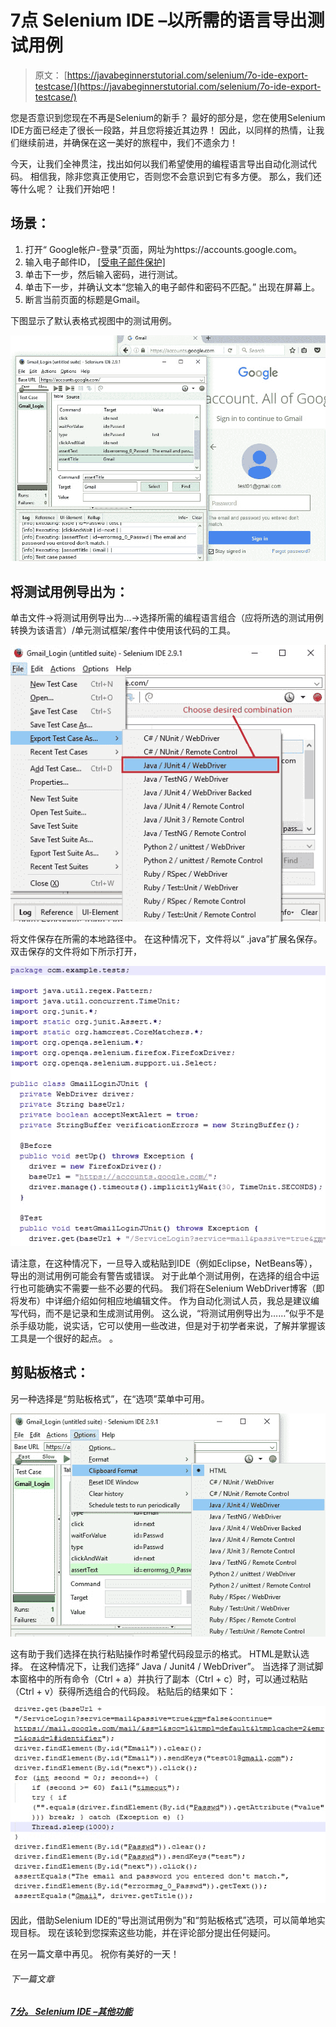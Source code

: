 # 7点 Selenium IDE –以所需的语言导出测试用例

> 原文： [https://javabeginnerstutorial.com/selenium/7o-ide-export-testcase/](https://javabeginnerstutorial.com/selenium/7o-ide-export-testcase/)

您是否意识到您现在不再是Selenium的新手？ 最好的部分是，您在使用Selenium IDE方面已经走了很长一段路，并且您将接近其边界！ 因此，以同样的热情，让我们继续前进，并确保在这一美好的旅程中，我们不遗余力！

今天，让我们全神贯注，找出如何以我们希望使用的编程语言导出自动化测试代码。 相信我，除非您真正使用它，否则您不会意识到它有多方便。 那么，我们还等什么呢？ 让我们开始吧！

## 场景：

1.  打开“ Google帐户-登录”页面，网址为https://accounts.google.com。
2.  输入电子邮件ID， [[受电子邮件保护]](/cdn-cgi/l/email-protection#c2b6a7b1b6f2f382a5afa3abaeeca1adaf)
3.  单击下一步，然后输入密码，进行测试。
4.  单击下一步，并确认文本“您输入的电子邮件和密码不匹配。” 出现在屏幕上。
5.  断言当前页面的标题是Gmail。

下图显示了默认表格式视图中的测试用例。

![Table format](img/4b9c2ebefe05460116ff34c1b551f259.png)

## 将测试用例导出为：

单击文件->将测试用例导出为...->选择所需的编程语言组合（应将所选的测试用例转换为该语言）/单元测试框架/套件中使用该代码的工具。

![Export_testcase](img/8fbf1151be08c75f8f0a6ba19ad7ef4e.png)

将文件保存在所需的本地路径中。 在这种情况下，文件将以“ .java”扩展名保存。 双击保存的文件将如下所示打开，

![Junit_Code](img/af4c4bc2e809c875438fa77171f0e5cc.png)

请注意，在这种情况下，一旦导入或粘贴到IDE（例如Eclipse，NetBeans等），导出的测试用例可能会有警告或错误。 对于此单个测试用例，在选择的组合中运行也可能确实不需要一些不必要的代码。 我们将在Selenium WebDriver博客（即将发布）中详细介绍如何相应地编辑文件。 作为自动化测试人员，我总是建议编写代码，而不是记录和生成测试用例。 这么说，“将测试用例导出为……”似乎不是杀手级功能，说实话，它可以使用一些改进，但是对于初学者来说，了解并掌握该工具是一个很好的起点。 。

## 剪贴板格式：

另一种选择是“剪贴板格式”，在“选项”菜单中可用。

![Export_ClipboardFormat](img/7fdb1098ff7c2b4f232d4176463bb8c7.png)

这有助于我们选择在执行粘贴操作时希望代码段显示的格式。 HTML是默认选择。 在这种情况下，让我们选择“ Java / Junit4 / WebDriver”。 当选择了测试脚本窗格中的所有命令（Ctrl + a）并执行了副本（Ctrl + c）时，可以通过粘贴（Ctrl + v）获得所选组合的代码段。 粘贴后的结果如下：

![Clipboard code](img/37405f60a9feaecaa0e044fc3d9ce581.png)

因此，借助Selenium IDE的“导出测试用例为”和“剪贴板格式”选项，可以简单地实现目标。 现在该轮到您探索这些功能，并在评论部分提出任何疑问。

在另一篇文章中再见。 祝你有美好的一天！

###### 下一篇文章

##### [7分。 Selenium IDE –其他功能](https://javabeginnerstutorial.com/selenium/7p-ide-features/ "7p. Selenium IDE – Other Features")